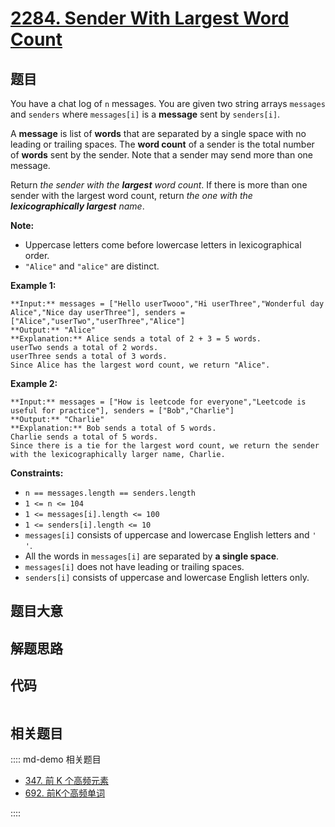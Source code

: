 # [2284. Sender With Largest Word Count](https://leetcode.com/problems/sender-with-largest-word-count)

## 题目

You have a chat log of `n` messages. You are given two string arrays
`messages` and `senders` where `messages[i]` is a **message** sent by
`senders[i]`.

A **message** is list of **words** that are separated by a single space with
no leading or trailing spaces. The **word count** of a sender is the total
number of **words** sent by the sender. Note that a sender may send more than
one message.

Return _the sender with the **largest** word count_. If there is more than one
sender with the largest word count, return _the one with the
**lexicographically largest** name_.

**Note:**

  * Uppercase letters come before lowercase letters in lexicographical order.
  * `"Alice"` and `"alice"` are distinct.



**Example 1:**

    
    
    **Input:** messages = ["Hello userTwooo","Hi userThree","Wonderful day Alice","Nice day userThree"], senders = ["Alice","userTwo","userThree","Alice"]
    **Output:** "Alice"
    **Explanation:** Alice sends a total of 2 + 3 = 5 words.
    userTwo sends a total of 2 words.
    userThree sends a total of 3 words.
    Since Alice has the largest word count, we return "Alice".
    

**Example 2:**

    
    
    **Input:** messages = ["How is leetcode for everyone","Leetcode is useful for practice"], senders = ["Bob","Charlie"]
    **Output:** "Charlie"
    **Explanation:** Bob sends a total of 5 words.
    Charlie sends a total of 5 words.
    Since there is a tie for the largest word count, we return the sender with the lexicographically larger name, Charlie.



**Constraints:**

  * `n == messages.length == senders.length`
  * `1 <= n <= 104`
  * `1 <= messages[i].length <= 100`
  * `1 <= senders[i].length <= 10`
  * `messages[i]` consists of uppercase and lowercase English letters and `' '`.
  * All the words in `messages[i]` are separated by **a single space**.
  * `messages[i]` does not have leading or trailing spaces.
  * `senders[i]` consists of uppercase and lowercase English letters only.


## 题目大意

## 解题思路

## 代码

```javascript

```

## 相关题目

:::: md-demo 相关题目
- [347. 前 K 个高频元素](https://leetcode.com/problems/top-k-frequent-elements)
- [692. 前K个高频单词](https://leetcode.com/problems/top-k-frequent-words)

::::
